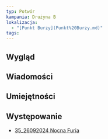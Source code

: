 ```yaml
---
typ: Potwór
kampania: Drużyna B
lokalizacja:
  - "[Punkt Burzy](Punkt%20Burzy.md)"
tags: 
---
```


## Wygląd

## Wiadomości

## Umiejętności

## Występowanie
- [35_26092024 Nocna Furia](../sesje/35_26092024%20Nocna%20Furia.md)
